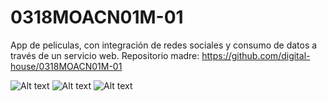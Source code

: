 # 0318MOACN01M-01

App de peliculas, con integración de redes sociales y consumo de datos a través de un servicio web.
Repositorio madre: https://github.com/digital-house/0318MOACN01M-01

![Alt text](https://github.com/digital-house/0318MOACN01M-01/blob/master/xilfteN/readme_files/readme_home.png?raw=true)
![Alt text](https://github.com/digital-house/0318MOACN01M-01/blob/master/xilfteN/readme_files/readme_first.png?raw=true)
![Alt text](https://github.com/digital-house/0318MOACN01M-01/blob/master/xilfteN/readme_files/readme_second.png?raw=true)
